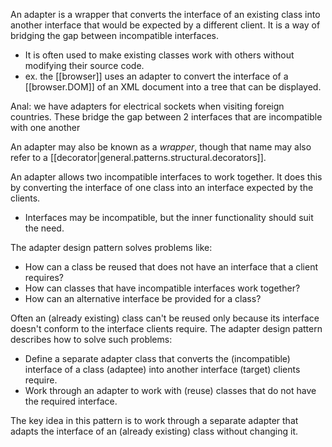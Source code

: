 
An adapter is a wrapper that converts the interface of an existing class into another interface that would be expected by a different client. It is a way of bridging the gap between incompatible interfaces.
- It is often used to make existing classes work with others without modifying their source code.
- ex. the [[browser]] uses an adapter to convert the interface of a [[browser.DOM]] of an XML document into a tree that can be displayed.

Anal: we have adapters for electrical sockets when visiting foreign countries. These bridge the gap between 2 interfaces that are incompatible with one another 

An adapter may also be known as a *wrapper*, though that name may also refer to a [[decorator|general.patterns.structural.decorators]].

An adapter allows two incompatible interfaces to work together. It does this by converting the interface of one class into an interface expected by the clients.
- Interfaces may be incompatible, but the inner functionality should suit the need. 

The adapter design pattern solves problems like:
- How can a class be reused that does not have an interface that a client requires?
- How can classes that have incompatible interfaces work together?
- How can an alternative interface be provided for a class?

Often an (already existing) class can't be reused only because its interface doesn't conform to the interface clients require. The adapter design pattern describes how to solve such problems:
- Define a separate adapter class that converts the (incompatible) interface of a class (adaptee) into another interface (target) clients require.
- Work through an adapter to work with (reuse) classes that do not have the required interface.

The key idea in this pattern is to work through a separate adapter that adapts the interface of an (already existing) class without changing it.

